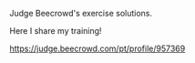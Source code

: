 Judge Beecrowd's exercise solutions.

Here I share my training!

https://judge.beecrowd.com/pt/profile/957369

